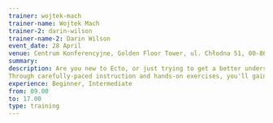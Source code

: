 ```yaml
---
trainer: wojtek-mach
trainer-name: Wojtek Mach
trainer-2: darin-wilson
trainer-name-2: Darin Wilson
event_date: 28 April
venue: Centrum Konferencyjne, Golden Floor Tower, ul. Chłodna 51, 00-867 Warszawa
summary:
description: Are you new to Ecto, or just trying to get a better understanding of how it works? This is the workshop for you!
Through carefully-paced instruction and hands-on exercises, you'll gain a solid understanding of how Ecto works, and how to use it effectively in your own projects.
experience: Beginner, Intermediate
from: 09.00 
to: 17.00 
type: training
---
```

